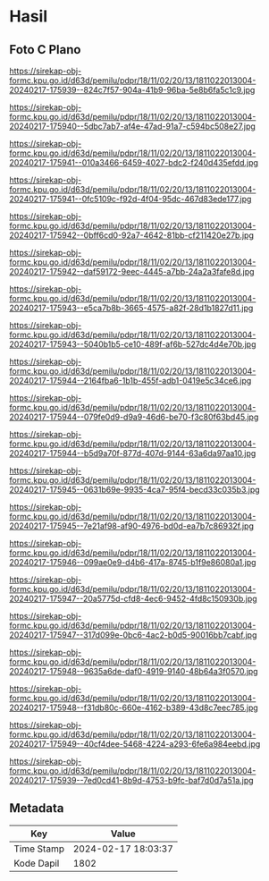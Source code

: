 # Hasil

## Foto C Plano

https://sirekap-obj-formc.kpu.go.id/d63d/pemilu/pdpr/18/11/02/20/13/1811022013004-20240217-175939--824c7f57-904a-41b9-96ba-5e8b6fa5c1c9.jpg

https://sirekap-obj-formc.kpu.go.id/d63d/pemilu/pdpr/18/11/02/20/13/1811022013004-20240217-175940--5dbc7ab7-af4e-47ad-91a7-c594bc508e27.jpg

https://sirekap-obj-formc.kpu.go.id/d63d/pemilu/pdpr/18/11/02/20/13/1811022013004-20240217-175941--010a3466-6459-4027-bdc2-f240d435efdd.jpg

https://sirekap-obj-formc.kpu.go.id/d63d/pemilu/pdpr/18/11/02/20/13/1811022013004-20240217-175941--0fc5109c-f92d-4f04-95dc-467d83ede177.jpg

https://sirekap-obj-formc.kpu.go.id/d63d/pemilu/pdpr/18/11/02/20/13/1811022013004-20240217-175942--0bff6cd0-92a7-4642-81bb-cf211420e27b.jpg

https://sirekap-obj-formc.kpu.go.id/d63d/pemilu/pdpr/18/11/02/20/13/1811022013004-20240217-175942--daf59172-9eec-4445-a7bb-24a2a3fafe8d.jpg

https://sirekap-obj-formc.kpu.go.id/d63d/pemilu/pdpr/18/11/02/20/13/1811022013004-20240217-175943--e5ca7b8b-3665-4575-a82f-28d1b1827d11.jpg

https://sirekap-obj-formc.kpu.go.id/d63d/pemilu/pdpr/18/11/02/20/13/1811022013004-20240217-175943--5040b1b5-ce10-489f-af6b-527dc4d4e70b.jpg

https://sirekap-obj-formc.kpu.go.id/d63d/pemilu/pdpr/18/11/02/20/13/1811022013004-20240217-175944--2164fba6-1b1b-455f-adb1-0419e5c34ce6.jpg

https://sirekap-obj-formc.kpu.go.id/d63d/pemilu/pdpr/18/11/02/20/13/1811022013004-20240217-175944--079fe0d9-d9a9-46d6-be70-f3c80f63bd45.jpg

https://sirekap-obj-formc.kpu.go.id/d63d/pemilu/pdpr/18/11/02/20/13/1811022013004-20240217-175944--b5d9a70f-877d-407d-9144-63a6da97aa10.jpg

https://sirekap-obj-formc.kpu.go.id/d63d/pemilu/pdpr/18/11/02/20/13/1811022013004-20240217-175945--0631b69e-9935-4ca7-95f4-becd33c035b3.jpg

https://sirekap-obj-formc.kpu.go.id/d63d/pemilu/pdpr/18/11/02/20/13/1811022013004-20240217-175945--7e21af98-af90-4976-bd0d-ea7b7c86932f.jpg

https://sirekap-obj-formc.kpu.go.id/d63d/pemilu/pdpr/18/11/02/20/13/1811022013004-20240217-175946--099ae0e9-d4b6-417a-8745-b1f9e86080a1.jpg

https://sirekap-obj-formc.kpu.go.id/d63d/pemilu/pdpr/18/11/02/20/13/1811022013004-20240217-175947--20a5775d-cfd8-4ec6-9452-4fd8c150930b.jpg

https://sirekap-obj-formc.kpu.go.id/d63d/pemilu/pdpr/18/11/02/20/13/1811022013004-20240217-175947--317d099e-0bc6-4ac2-b0d5-90016bb7cabf.jpg

https://sirekap-obj-formc.kpu.go.id/d63d/pemilu/pdpr/18/11/02/20/13/1811022013004-20240217-175948--9635a6de-daf0-4919-9140-48b64a3f0570.jpg

https://sirekap-obj-formc.kpu.go.id/d63d/pemilu/pdpr/18/11/02/20/13/1811022013004-20240217-175948--f31db80c-660e-4162-b389-43d8c7eec785.jpg

https://sirekap-obj-formc.kpu.go.id/d63d/pemilu/pdpr/18/11/02/20/13/1811022013004-20240217-175949--40cf4dee-5468-4224-a293-6fe6a984eebd.jpg

https://sirekap-obj-formc.kpu.go.id/d63d/pemilu/pdpr/18/11/02/20/13/1811022013004-20240217-175939--7ed0cd41-8b9d-4753-b9fc-baf7d0d7a51a.jpg


## Metadata

| Key        | Value               |
| ---------- | ------------------- |
| Time Stamp | 2024-02-17 18:03:37 |
| Kode Dapil | 1802                |



